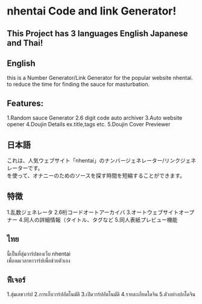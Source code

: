# nhentai Code and link Generator!
## This Project has 3 languages English Japanese and Thai!
## English
this is a Number Generator/Link Generator for the popular website nhentai.<br>
to reduce the time for finding the sauce for masturbation.<br>
## Features:
1.Random sauce Generator
2.6 digit code auto archiver
3.Auto website opener
4.Doujin Details ex.title,tags etc.
5.Doujin Cover Previewer<br>
## 日本語
これは、人気ウェブサイト「nhentai」のナンバージェネレーター/リンクジェネレーターです。<br>
を使って、オナニーのためのソースを探す時間を短縮することができます。<br>
## 特徴
1.乱数ジェネレータ
2.6桁コードオートアーカイバ
3.オートウェブサイトオープナー
4.同人の詳細情報（タイトル、タグなど
5.同人表紙プレビュー機能<br>
## ไทย
นี้เป็นที่สุ่มวาร์ปของเว็บ nhentai<br>
เพื่อลดเวลาหาวาร์ปเพื่อช่วยตัวเอง<br>
## ฟีเจอร์
1.สุ่มเลขวาร์ป
2.การเก็บวาร์ปอัตโนมัติ
3.เปิดวาร์ปอัตโนมัติ
4.รายละเอียดโดจิน
5.ตัวอย่างปกโดจิน

